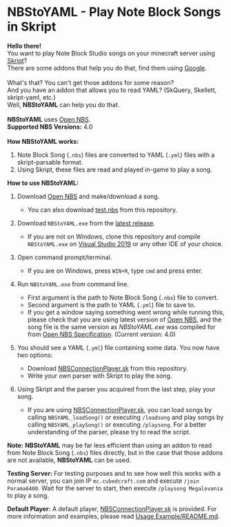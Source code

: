 # NBStoYAML - Play Note Block Songs in Skript

**Hello there!** <br />
You want to play Note Block Studio songs on your minecraft server using [Skript](https://github.com/SkriptLang/Skript)? <br />
There are some addons that help you do that, find them using [Google](https://www.google.com). <br />
<br />
What's that? You can't get those addons for some reason? <br />
And you have an addon that allows you to read YAML? (SkQuery, Skellett, skript-yaml, etc.) <br />
Well, **NBStoYAML** can help you do that. <br />
<br />
**NBStoYAML** uses [Open NBS](https://opennbs.org). <br />
**Supported NBS Versions:** 4.0 <br />
<br />
**How NBStoYAML works:**
1. Note Block Song (`.nbs`) files are converted to YAML (`.yml`) files with a skript-parsable format.
1. Using Skript, these files are read and played in-game to play a song.<br />

**How to use NBStoYAML:**
1. Download [Open NBS](https://opennbs.org) and make/download a song.
    * You can also download [test.nbs](https://github.com/CreepahGIT/NBStoYAML/blob/master/Usage%20Example/test.yml) from this repository.

1. Download `NBStoYAML.exe` from the [latest release](https://github.com/CreepahGIT/NBStoYAML/releases/latest).
    * If you are not on Windows, clone this repository and compile `NBStoYAML.exe` on [Visual Studio 2019](https://visualstudio.microsoft.com) or any other IDE of your choice.
1. Open command prompt/terminal.
    * If you are on Windows, press `WIN+R`, type `cmd` and press enter.
1. Run `NBStoYAML.exe` from command line.
    * First argument is the path to Note Block Song (`.nbs`) file to convert.
    * Second argument is the path to YAML (`.yml`) file to save to.
    * If you get a window saying something went wrong while running this, please check that you are using latest version of [Open NBS](https://opennbs.org), and the song file is the same version as *NBStoYAML.exe* was compiled for from [Open NBS Specification](https://opennbs.org/nbs). (Current version: 4.0)
1. You should see a YAML (`.yml`) file containing some data. You now have two options:
    * Download [NBSConnectionPlayer.sk](https://github.com/CreepahGIT/NBStoYAML/blob/master/Usage%20Example/NBSConnectionPlayer.sk) from this repository.
    * Write your own parser with Skript to play the song.
1. Using Skript and the parser you acquired from the last step, play your song.
    * If you are using [NBSConnectionPlayer.sk](https://github.com/CreepahGIT/NBStoYAML/blob/master/Usage%20Example/NBSConnectionPlayer.sk), you can load songs by calling `NBSYAML_loadSong()` or executing `/loadsong` and play songs by calling `NBSYAML_playSong()` or executing `/playsong`. For a better understanding of the parser, please try to read the script.<br />
  
**Note:** **NBStoYAML** may be far less efficient than using an addon to read from Note Block Song (`.nbs`) files directly, but in the case that those addons are not available, **NBStoYAML** can be used.<br />

**Testing Server:** For testing purposes and to see how well this works with a normal server, you can join IP `mc.cubedcraft.com` and execute `/join Porama6400`. Wait for the server to start, then execute `/playsong Megalovania` to play a song.
<br />
  
**Default Player:** A default player, [NBSConnectionPlayer.sk](https://github.com/CreepahGIT/NBStoYAML/blob/master/Usage%20Example/NBSConnectionPlayer.sk) is provided. For more information and examples, please read [Usage Example/README.md](https://github.com/CreepahGIT/NBStoYAML/blob/master/Usage%20Example/README.md).
